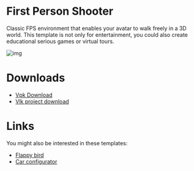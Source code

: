# First Person Shooter
Classic FPS environment that enables your avatar to walk freely in a 3D world. This template is not only for entertainment, you could also create educational serious games or virtual tours.  

![img](https://cdn2.talansoft.com/ftp/img/www/Games-1600x1200.jpg)

# Downloads

- [Vpk Download](https://cdn2.talansoft.com/ftp/samples/FPS-Sample.vpk)
- [Vlk project download](https://cdn2.talansoft.com/ftp/samples/FPS-Sample.zip)

# Links
You might also be interested in these templates:  
- [Flappy bird](https://www.talansoft.com/md/docs/VlkSamples/flappy-bird)
- [Car configurator](https://www.talansoft.com/md/docs/VlkSamples/Car-Configurator)
